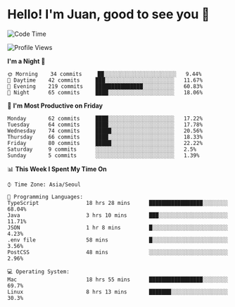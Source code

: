 # Hello! I'm Juan, good to see you 👋

<!--
**Y-k-Y/Y-k-Y** is a ✨ _special_ ✨ repository because its `README.md` (this file) appears on your GitHub profile.

Here are some ideas to get you started:

- 🔭 I’m currently working on ...
- 🌱 I’m currently learning ...
- 👯 I’m looking to collaborate on ...
- 🤔 I’m looking for help with ...
- 💬 Ask me about ...
- 📫 How to reach me: ...
- 😄 Pronouns: ...
- ⚡ Fun fact: ...
-->
<!--
![Profile views](https://gpvc.arturio.dev/Y-k-Y)

[![Omid Nikrah StackOverflow](https://github-readme-stackoverflow.vercel.app/?userID=9517076)](https://stackoverflow.com/users/9517076/i-have-10-fingers)
-->

<!--START_SECTION:waka-->
![Code Time](http://img.shields.io/badge/Code%20Time-293%20hrs%2024%20mins-blue)

![Profile Views](http://img.shields.io/badge/Profile%20Views-0-blue)

**I'm a Night 🦉** 

```text
🌞 Morning    34 commits     ██░░░░░░░░░░░░░░░░░░░░░░░   9.44% 
🌆 Daytime    42 commits     ███░░░░░░░░░░░░░░░░░░░░░░   11.67% 
🌃 Evening    219 commits    ███████████████░░░░░░░░░░   60.83% 
🌙 Night      65 commits     ████░░░░░░░░░░░░░░░░░░░░░   18.06%

```
📅 **I'm Most Productive on Friday** 

```text
Monday       62 commits     ████░░░░░░░░░░░░░░░░░░░░░   17.22% 
Tuesday      64 commits     ████░░░░░░░░░░░░░░░░░░░░░   17.78% 
Wednesday    74 commits     █████░░░░░░░░░░░░░░░░░░░░   20.56% 
Thursday     66 commits     ████░░░░░░░░░░░░░░░░░░░░░   18.33% 
Friday       80 commits     █████░░░░░░░░░░░░░░░░░░░░   22.22% 
Saturday     9 commits      ░░░░░░░░░░░░░░░░░░░░░░░░░   2.5% 
Sunday       5 commits      ░░░░░░░░░░░░░░░░░░░░░░░░░   1.39%

```


📊 **This Week I Spent My Time On** 

```text
⌚︎ Time Zone: Asia/Seoul

💬 Programming Languages: 
TypeScript               18 hrs 28 mins      █████████████████░░░░░░░░   68.04% 
Java                     3 hrs 10 mins       ███░░░░░░░░░░░░░░░░░░░░░░   11.71% 
JSON                     1 hr 8 mins         █░░░░░░░░░░░░░░░░░░░░░░░░   4.23% 
.env file                58 mins             █░░░░░░░░░░░░░░░░░░░░░░░░   3.56% 
PostCSS                  48 mins             ░░░░░░░░░░░░░░░░░░░░░░░░░   2.96%

💻 Operating System: 
Mac                      18 hrs 55 mins      █████████████████░░░░░░░░   69.7% 
Linux                    8 hrs 13 mins       ███████░░░░░░░░░░░░░░░░░░   30.3%

```


<!--END_SECTION:waka-->
